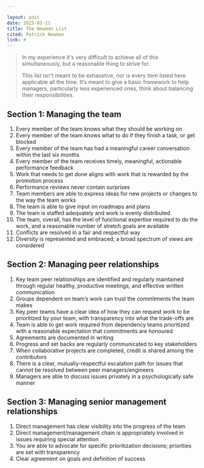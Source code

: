 ```yaml
---

layout: post
date: 2025-02-11
title: The Newman List
cited: Patrick Newman
link: #
---
```


> In my experience it's very difficult to achieve all of this simultaneously, but a reasonable thing to strive for.
>
> This list isn't meant to be exhaustive, nor is every item listed here applicable all the time. It’s meant to give a basic framework to help managers, particularly less experienced ones, think about balancing their responsibilities.

## Section 1: Managing the team

1. Every member of the team knows what they should be working on
2. Every member of the team knows what to do if they finish a task, or get blocked
3. Every member of the team has had a meaningful career conversation within the last six months
4. Every member of the team receives timely, meaningful, actionable performance feedback
5. Work that needs to get done aligns with work that is rewarded by the promotion process
6. Performance reviews never contain surprises
7. Team members are able to express ideas for new projects or changes to the way the team works
8. The team is able to give input on roadmaps and plans
9. The team is staffed adequately and work is evenly distributed
10. The team, overall, has the level of functional expertise required to do the work, and a reasonable number of stretch goals are available
11. Conflicts are resolved in a fair and respectful way
12. Diversity is represented and embraced; a broad spectrum of views are considered

## Section 2: Managing peer relationships

1. Key team peer relationships are identified and regularly maintained through regular healthy, productive meetings, and effective written communication
2. Groups dependent on team’s work can trust the commitments the team makes
3. Key peer teams have a clear idea of how they can request work to be prioritized by your team, with transparency into what the trade-offs are
4. Team is able to get work required from dependency teams prioritized with a reasonable expectation that commitments are honoured
5. Agreements are documented in writing
6. Progress and set backs are regularly communicated to key stakeholders
7. When collaborative projects are completed, credit is shared among the contributors
8. There is a clear, mutually-respectful escalation path for issues that cannot be resolved between peer managers/engineers
9. Managers are able to discuss issues privately in a psychologically safe manner

## Section 3: Managing senior management relationships

1.	Direct management has clear visibility into the progress of the team
2.	Direct management/management chain is appropriately involved in issues requiring special attention
3.	You are able to advocate for specific prioritization decisions; priorities are set with transparency
4.	Clear agreement on goals and definition of success
